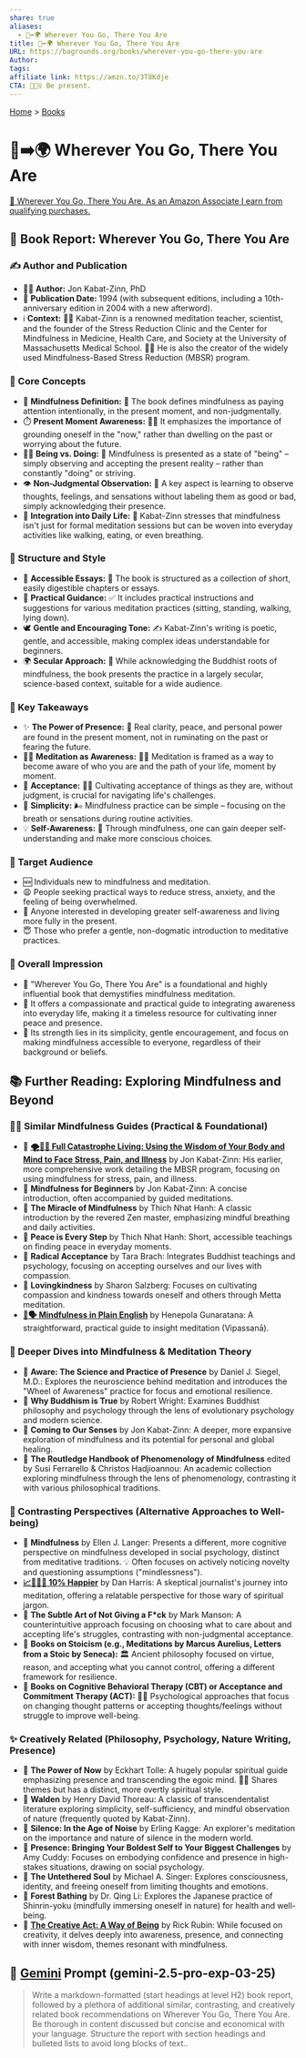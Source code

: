 ```yaml
---
share: true
aliases:
  - 👣➡️🌍 Wherever You Go, There You Are
title: 👣➡️🌍 Wherever You Go, There You Are
URL: https://bagrounds.org/books/wherever-you-go-there-you-are
Author: 
tags: 
affiliate link: https://amzn.to/3T8Kdje
CTA: 🧘🏼‍♀️ Be present.
---
```

[Home](../index.md) > [Books](./index.md)  
# 👣➡️🌍 Wherever You Go, There You Are  
[🛒 Wherever You Go, There You Are. As an Amazon Associate I earn from qualifying purchases.](https://amzn.to/3T8Kdje)  
  
## 📖 Book Report: Wherever You Go, There You Are  
  
### ✍️ Author and Publication  
  
* 🧑‍🏫 **Author:** Jon Kabat-Zinn, PhD  
* 📅 **Publication Date:** 1994 (with subsequent editions, including a 10th-anniversary edition in 2004 with a new afterword).  
* ℹ️ **Context:** 🧘‍♂️ Kabat-Zinn is a renowned meditation teacher, scientist, and the founder of the Stress Reduction Clinic and the Center for Mindfulness in Medicine, Health Care, and Society at the University of Massachusetts Medical School. 🧑‍⚕️ He is also the creator of the widely used Mindfulness-Based Stress Reduction (MBSR) program.  
  
### 🧠 Core Concepts  
  
* 🧘 **Mindfulness Definition:** 📖 The book defines mindfulness as paying attention intentionally, in the present moment, and non-judgmentally.  
* ⏱️ **Present Moment Awareness:** 🧘‍♂️ It emphasizes the importance of grounding oneself in the "now," rather than dwelling on the past or worrying about the future.  
* 🧘‍♀️ **Being vs. Doing:** 🧘 Mindfulness is presented as a state of "being" – simply observing and accepting the present reality – rather than constantly "doing" or striving.  
* 👁️ **Non-Judgmental Observation:** 🔑 A key aspect is learning to observe thoughts, feelings, and sensations without labeling them as good or bad, simply acknowledging their presence.  
* 🔄 **Integration into Daily Life:** 🚶 Kabat-Zinn stresses that mindfulness isn't just for formal meditation sessions but can be woven into everyday activities like walking, eating, or even breathing.  
  
### 📑 Structure and Style  
  
* 📝 **Accessible Essays:** 📖 The book is structured as a collection of short, easily digestible chapters or essays.  
* 🧭 **Practical Guidance:** ✅ It includes practical instructions and suggestions for various meditation practices (sitting, standing, walking, lying down).  
* 🕊️ **Gentle and Encouraging Tone:** ✍️ Kabat-Zinn's writing is poetic, gentle, and accessible, making complex ideas understandable for beginners.  
* 🌍 **Secular Approach:** 🙏 While acknowledging the Buddhist roots of mindfulness, the book presents the practice in a largely secular, science-based context, suitable for a wide audience.  
  
### 🔑 Key Takeaways  
  
* ✨ **The Power of Presence:** 💪 Real clarity, peace, and personal power are found in the present moment, not in ruminating on the past or fearing the future.  
* 🧘‍♂️ **Meditation as Awareness:** 🧘‍♀️ Meditation is framed as a way to become aware of who you are and the path of your life, moment by moment.  
* 🤝 **Acceptance:** 🧘‍♂️ Cultivating acceptance of things as they are, without judgment, is crucial for navigating life's challenges.  
* 🌱 **Simplicity:** 🌬️ Mindfulness practice can be simple – focusing on the breath or sensations during routine activities.  
* 💡 **Self-Awareness:** 🧘 Through mindfulness, one can gain deeper self-understanding and make more conscious choices.  
  
### 🎯 Target Audience  
  
* 🆕 Individuals new to mindfulness and meditation.  
* 😩 People seeking practical ways to reduce stress, anxiety, and the feeling of being overwhelmed.  
* 🤔 Anyone interested in developing greater self-awareness and living more fully in the present.  
* 😇 Those who prefer a gentle, non-dogmatic introduction to meditative practices.  
  
### 🌟 Overall Impression  
  
* 💯 "Wherever You Go, There You Are" is a foundational and highly influential book that demystifies mindfulness meditation.  
* 📖 It offers a compassionate and practical guide to integrating awareness into everyday life, making it a timeless resource for cultivating inner peace and presence.  
* 💪 Its strength lies in its simplicity, gentle encouragement, and focus on making mindfulness accessible to everyone, regardless of their background or beliefs.  
  
## 📚 Further Reading: Exploring Mindfulness and Beyond  
  
### 🧘‍♀️ Similar Mindfulness Guides (Practical & Foundational)  
  
* 📖 **[🌪️🧘‍♂️ Full Catastrophe Living: Using the Wisdom of Your Body and Mind to Face Stress, Pain, and Illness](./full-catastrophe-living.md)** by Jon Kabat-Zinn: His earlier, more comprehensive work detailing the MBSR program, focusing on using mindfulness for stress, pain, and illness.  
* 📖 **Mindfulness for Beginners** by Jon Kabat-Zinn: A concise introduction, often accompanied by guided meditations.  
* 📖 **The Miracle of Mindfulness** by Thich Nhat Hanh: A classic introduction by the revered Zen master, emphasizing mindful breathing and daily activities.  
* 📖 **Peace is Every Step** by Thich Nhat Hanh: Short, accessible teachings on finding peace in everyday moments.  
* 📖 **Radical Acceptance** by Tara Brach: Integrates Buddhist teachings and psychology, focusing on accepting ourselves and our lives with compassion.  
* 📖 **Lovingkindness** by Sharon Salzberg: Focuses on cultivating compassion and kindness towards oneself and others through Metta meditation.  
* **[🧘🗣️ Mindfulness in Plain English](./mindfulness-in-plain-english.md)** by Henepola Gunaratana: A straightforward, practical guide to insight meditation (Vipassanā).  
  
### 🧠 Deeper Dives into Mindfulness & Meditation Theory  
  
* 📖 **Aware: The Science and Practice of Presence** by Daniel J. Siegel, M.D.: Explores the neuroscience behind meditation and introduces the "Wheel of Awareness" practice for focus and emotional resilience.  
* 📖 **Why Buddhism is True** by Robert Wright: Examines Buddhist philosophy and psychology through the lens of evolutionary psychology and modern science.  
* 📖 **Coming to Our Senses** by Jon Kabat-Zinn: A deeper, more expansive exploration of mindfulness and its potential for personal and global healing.  
* 📖 **The Routledge Handbook of Phenomenology of Mindfulness** edited by Susi Ferrarello & Christos Hadjioannou: An academic collection exploring mindfulness through the lens of phenomenology, contrasting it with various philosophical traditions.  
  
### 🤔 Contrasting Perspectives (Alternative Approaches to Well-being)  
  
* 📖 **Mindfulness** by Ellen J. Langer: Presents a different, more cognitive perspective on mindfulness developed in social psychology, distinct from meditative traditions. 💡 Often focuses on actively noticing novelty and questioning assumptions ("mindlessness").  
* **[📈🧘🏼‍♀️ 10% Happier](./10-percent-happier.md)** by Dan Harris: A skeptical journalist's journey into meditation, offering a relatable perspective for those wary of spiritual jargon.  
* 📖 **The Subtle Art of Not Giving a F*ck** by Mark Manson: A counterintuitive approach focusing on choosing what to care about and accepting life's struggles, contrasting with non-judgmental acceptance.  
* 📖 **Books on Stoicism (e.g., Meditations by Marcus Aurelius, Letters from a Stoic by Seneca):** 🏛️ Ancient philosophy focused on virtue, reason, and accepting what you cannot control, offering a different framework for resilience.  
* 📖 **Books on Cognitive Behavioral Therapy (CBT) or Acceptance and Commitment Therapy (ACT):** 🧑‍⚕️ Psychological approaches that focus on changing thought patterns or accepting thoughts/feelings without struggle to improve well-being.  
  
### ✨ Creatively Related (Philosophy, Psychology, Nature Writing, Presence)  
  
* 📖 **The Power of Now** by Eckhart Tolle: A hugely popular spiritual guide emphasizing presence and transcending the egoic mind. 🧘‍♂️ Shares themes but has a distinct, more overtly spiritual style.  
* 📖 **Walden** by Henry David Thoreau: A classic of transcendentalist literature exploring simplicity, self-sufficiency, and mindful observation of nature (frequently quoted by Kabat-Zinn).  
* 📖 **Silence: In the Age of Noise** by Erling Kagge: An explorer's meditation on the importance and nature of silence in the modern world.  
* 📖 **Presence: Bringing Your Boldest Self to Your Biggest Challenges** by Amy Cuddy: Focuses on embodying confidence and presence in high-stakes situations, drawing on social psychology.  
* 📖 **The Untethered Soul** by Michael A. Singer: Explores consciousness, identity, and freeing oneself from limiting thoughts and emotions.  
* 📖 **Forest Bathing** by Dr. Qing Li: Explores the Japanese practice of Shinrin-yoku (mindfully immersing oneself in nature) for health and well-being.  
* 📖 **[The Creative Act: A Way of Being](./the-creative-act.md)** by Rick Rubin: While focused on creativity, it delves deeply into awareness, presence, and connecting with inner wisdom, themes resonant with mindfulness.  
  
  
## 💬 [Gemini](../software/gemini.md) Prompt (gemini-2.5-pro-exp-03-25)  
> Write a markdown-formatted (start headings at level H2) book report, followed by a plethora of additional similar, contrasting, and creatively related book recommendations on Wherever You Go, There You Are. Be thorough in content discussed but concise and economical with your language. Structure the report with section headings and bulleted lists to avoid long blocks of text..  
  
